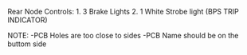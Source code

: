 Rear Node Controls:
	1. 3 Brake Lights
	2. 1 White Strobe light (BPS TRIP INDICATOR)

NOTE:
	-PCB Holes are too close to sides
	-PCB Name should be on the buttom side